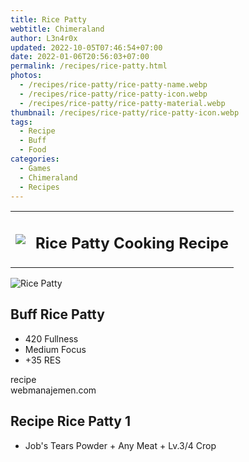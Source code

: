 ```yaml
---
title: Rice Patty
webtitle: Chimeraland
author: L3n4r0x
updated: 2022-10-05T07:46:54+07:00
date: 2022-01-06T20:56:03+07:00
permalink: /recipes/rice-patty.html
photos:
  - /recipes/rice-patty/rice-patty-name.webp
  - /recipes/rice-patty/rice-patty-icon.webp
  - /recipes/rice-patty/rice-patty-material.webp
thumbnail: /recipes/rice-patty/rice-patty-icon.webp
tags:
  - Recipe
  - Buff
  - Food
categories:
  - Games
  - Chimeraland
  - Recipes
---
```


<section id="bootstrap-wrapper"><link rel="stylesheet" href="https://cdn.statically.io/gh/dimaslanjaka/Web-Manajemen/40ac3225/css/bootstrap-4.5-wrapper.css"/><div class="row mb-2"><div class="col-md-12 mb-2"><table class="table" id="post-info"><tbody><tr><td><img class="d-inline-block me-2" src="/chimeraland/recipes/rice-patty/rice-patty-icon.webp" width="auto" height="auto"/></td><td><h1 class="fs-5">Rice Patty Cooking Recipe</h1></td></tr></tbody></table></div></div><div class="card mb-2"><div class="row g-0"><div class="col-sm-4 position-relative mb-2"><img src="/chimeraland/recipes/rice-patty/rice-patty-material.webp" class="card-img fit-cover w-100 h-100" alt="Rice Patty" data-fancybox="true"/></div><div class="col-sm-8 mb-2"><div class="card-body"><h2 class="card-title fs-5">Buff Rice Patty</h2><div class="card-text"><ul><li>420 Fullness</li><li>Medium Focus</li><li>+35 RES</li></ul></div><span class="badge rounded-pill bg-dark">recipe</span></div><div class="card-footer text-end text-muted">webmanajemen.com</div></div></div></div><div class="row mb-2"><div class="col-12 col-lg-6 recipe-item mb-2"><div class="card"><div class="card-body"><h2 class="card-title fs-5">Recipe Rice Patty 1</h2><div class="card-text"><ul><li>Job&#x27;s Tears Powder<span> + </span>Any Meat<span> + </span>Lv.3/4 Crop</li></ul></div></div></div></div></div></section>